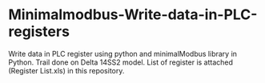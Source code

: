 # Minimalmodbus-Write-data-in-PLC-registers
Write data in PLC register using python and minimalModbus library in Python. Trail done on Delta 14SS2 model. List of register is attached (Register List.xls) in this repository.
